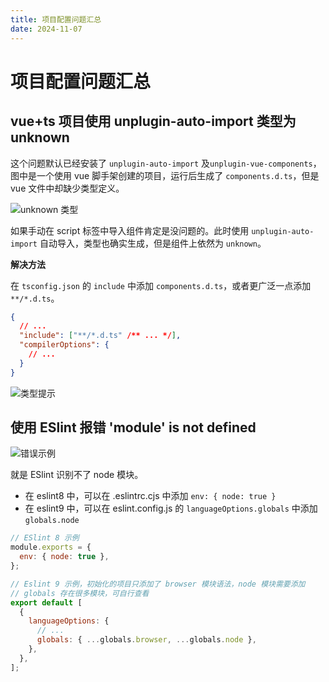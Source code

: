 ```yaml
---
title: 项目配置问题汇总
date: 2024-11-07
---
```


# 项目配置问题汇总

## vue+ts 项目使用 unplugin-auto-import 类型为 unknown

这个问题默认已经安装了 `unplugin-auto-import` 及`unplugin-vue-components`，图中是一个使用 vue 脚手架创建的项目，运行后生成了 `components.d.ts`，但是 vue 文件中却缺少类型定义。

![unknown 类型](https://static.jsonq.top/2024/10/23/223258547_image.png)

如果手动在 script 标签中导入组件肯定是没问题的。此时使用 `unplugin-auto-import` 自动导入，类型也确实生成，但是组件上依然为 `unknown`。

**解决方法**

在 `tsconfig.json` 的 `include` 中添加 `components.d.ts`，或者更广泛一点添加 `**/*.d.ts`。

```json
{
  // ...
  "include": ["**/*.d.ts" /** ... */],
  "compilerOptions": {
    // ...
  }
}
```

![类型提示](https://static.jsonq.top/2024/10/23/224645824_image.png)

## 使用 ESlint 报错 'module' is not defined

![错误示例](https://static.jsonq.top/2024/10/23/224935876_image.png)

就是 ESlint 识别不了 node 模块。

- 在 eslint8 中，可以在 .eslintrc.cjs 中添加 `env: { node: true }`
- 在 eslint9 中，可以在 eslint.config.js 的 `languageOptions.globals` 中添加 `globals.node`

```js
// ESlint 8 示例
module.exports = {
  env: { node: true },
};

// Eslint 9 示例，初始化的项目只添加了 browser 模块语法，node 模块需要添加
// globals 存在很多模块，可自行查看
export default [
  {
    languageOptions: {
      // ...
      globals: { ...globals.browser, ...globals.node },
    },
  },
];
```
